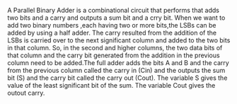 
A Parallel Binary Adder is a combinational circuit that performs that adds two bits and a carry and outputs a sum bit and a crry bit. When we want to add two binary numbers ,each having two or more bits,the LSBs can be added by using a half adder. The carry resulted from the addition of the LSBs is carried over to the next significant column and added to the two bits in that column. So, in the second and higher columns, the two data bits of that column and the carry bit generated from the addition in the previous column need to be added.The full adder adds the bits A and B and the carry from the previous column called the carry in (Cin) and the outputs the sum bit (S) and the carry bit called the carry out (Cout). The variable S gives the value of the least significant bit of the sum. The variable Cout gives the outout carry. 
                   
                    
  
                    
   

